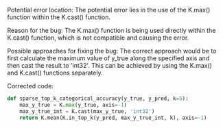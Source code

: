 Potential error location: The potential error lies in the use of the K.max() function within the K.cast() function. 

Reason for the bug: The K.max() function is being used directly within the K.cast() function, which is not compatible and causing the error.

Possible approaches for fixing the bug: The correct approach would be to first calculate the maximum value of y_true along the specified axis and then cast the result to 'int32'. This can be achieved by using the K.max() and K.cast() functions separately.

Corrected code:

```python
def sparse_top_k_categorical_accuracy(y_true, y_pred, k=5):
    max_y_true = K.max(y_true, axis=-1)
    max_y_true_int = K.cast(max_y_true, 'int32')
    return K.mean(K.in_top_k(y_pred, max_y_true_int, k), axis=-1)
```